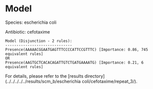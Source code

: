 
# Model

Species: escherichia coli

Antibiotic: cefotaxime

```
Model (Disjunction - 2 rules):
------------------------------
Presence(AAAAACGGAATGAGTTTCCCCATTCCGTTTC) [Importance: 0.86, 745 equivalent rules]
OR
Presence(AAGTGCTCACACAGATTGTCTGATGAAAATG) [Importance: 0.21, 6 equivalent rules]

```

For details, please refer to the [results directory](../../../../../results/scm_b/escherichia coli/cefotaxime/repeat_3/).

